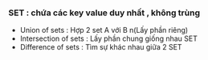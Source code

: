 ###  SET : chứa các key value duy nhất , không trùng
-   Union of sets : Hợp 2 set A với B n(Lấy phần riêng)
-   Intersection of sets : Lấy phần chung giống nhau SET
-   Difference of sets : Tìm sự khác nhau giữa 2 SET
